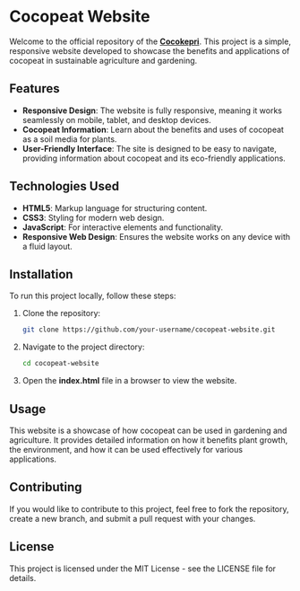 # Cocopeat Website

Welcome to the official repository of the **[Cocokepri](https://cocokepri.com/)**. This project is a simple, responsive website developed to showcase the benefits and applications of cocopeat in sustainable agriculture and gardening.

## Features

- **Responsive Design**: The website is fully responsive, meaning it works seamlessly on mobile, tablet, and desktop devices.
- **Cocopeat Information**: Learn about the benefits and uses of cocopeat as a soil media for plants.
- **User-Friendly Interface**: The site is designed to be easy to navigate, providing information about cocopeat and its eco-friendly applications.

## Technologies Used

- **HTML5**: Markup language for structuring content.
- **CSS3**: Styling for modern web design.
- **JavaScript**: For interactive elements and functionality.
- **Responsive Web Design**: Ensures the website works on any device with a fluid layout.

## Installation

To run this project locally, follow these steps:

1. Clone the repository:
   ```bash
   git clone https://github.com/your-username/cocopeat-website.git

2. Navigate to the project directory:
   ```bash
   cd cocopeat-website
3. Open the **index.html** file in a browser to view the website.

## Usage
This website is a showcase of how cocopeat can be used in gardening and agriculture. It provides detailed information on how it benefits plant growth, the environment, and how it can be used effectively for various applications.

## Contributing
If you would like to contribute to this project, feel free to fork the repository, create a new branch, and submit a pull request with your changes.

## License
This project is licensed under the MIT License - see the LICENSE file for details.
